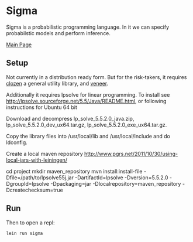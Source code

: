# Sigma

Sigma is a probabilistic programming language.
In it we can specify probabilstic models and perform inference.

[Main Page](http://zenna.github.io/sigma/)

## Setup
Not currently in a distribution ready form.  But for the risk-takers, it requires [clozen](https://github.com/zenna/clozen) a general utility library, and [veneer](https://github.com/zenna/veneer).

Additionally it requires lpsolve for linear programming.  To install see http://lpsolve.sourceforge.net/5.5/Java/README.html, or following instructions for Ubuntu 64 bit

Download and decompress lp_solve_5.5.2.0_java.zip, lp_solve_5.5.2.0_dev_ux64.tar.gz, lp_solve_5.5.2.0_exe_ux64.tar.gz.

Copy the library files into /usr/local/lib and /usr/local/include and do ldconfig.

Create a local maven repository
http://www.pgrs.net/2011/10/30/using-local-jars-with-leiningen/

cd project
mkdir maven_repository
mvn install:install-file -Dfile=/path/to/lpsolve55j.jar -DartifactId=lpsolve -Dversion=5.5.2.0 -DgroupId=lpsolve -Dpackaging=jar -Dlocalrepository=maven_repository -Dcreatechecksum=true

## Run
Then to open a repl:

```Clojure
lein run sigma
 ```